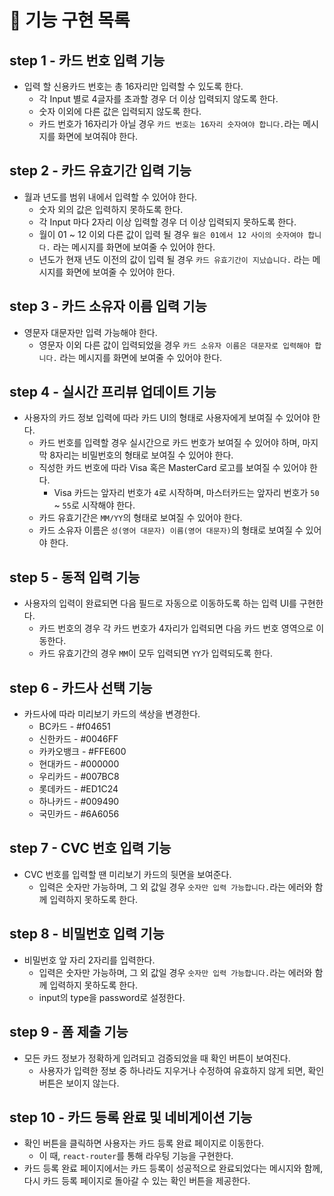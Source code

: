 # 🎯 기능 구현 목록

## step 1 - 카드 번호 입력 기능

- 입력 할 신용카드 번호는 총 16자리만 입력할 수 있도록 한다.
  - 각 Input 별로 4글자를 초과할 경우 더 이상 입력되지 않도록 한다.
  - 숫자 이외에 다른 값은 입력되지 않도록 한다.
  - 카드 번호가 16자리가 아닐 경우 `카드 번호는 16자리 숫자여야 합니다.`라는 메시지를 화면에 보여줘야 한다.

## step 2 - 카드 유효기간 입력 기능

- 월과 년도를 범위 내에서 입력할 수 있어야 한다.
  - 숫자 외의 값은 입력하지 못하도록 한다.
  - 각 Input 마다 2자리 이상 입력할 경우 더 이상 입력되지 못하도록 한다.
  - 월이 01 ~ 12 이외 다른 값이 입력 될 경우 `월은 01에서 12 사이의 숫자여야 합니다.` 라는 메시지를 화면에 보여줄 수 있어야 한다.
  - 년도가 현재 년도 이전의 값이 입력 될 경우 `카드 유효기간이 지났습니다.` 라는 메시지를 화면에 보여줄 수 있어야 한다.

## step 3 - 카드 소유자 이름 입력 기능

- 영문자 대문자만 입력 가능해야 한다.
  - 영문자 이외 다른 값이 입력되었을 경우 `카드 소유자 이름은 대문자로 입력해야 합니다.` 라는 메시지를 화면에 보여줄 수 있어야 한다.

## step 4 - 실시간 프리뷰 업데이트 기능

- 사용자의 카드 정보 입력에 따라 카드 UI의 형태로 사용자에게 보여질 수 있어야 한다.
  - 카드 번호를 입력할 경우 실시간으로 카드 번호가 보여질 수 있어야 하며, 마지막 8자리는 비밀번호의 형태로 보여질 수 있어야 한다.
  - 직성한 카드 번호에 따라 Visa 혹은 MasterCard 로고를 보여질 수 있어야 한다.
    - Visa 카드는 앞자리 번호가 `4`로 시작하며, 마스터카드는 앞자리 번호가 `50` ~ `55`로 시작해야 한다.
  - 카드 유효기간은 `MM/YY`의 형태로 보여질 수 있어야 한다.
  - 카드 소유자 이름은 `성(영어 대문자) 이름(영어 대문자)`의 형태로 보여질 수 있어야 한다.

## step 5 - 동적 입력 기능

- 사용자의 입력이 완료되면 다음 필드로 자동으로 이동하도록 하는 입력 UI를 구현한다.
  - 카드 번호의 경우 각 카드 번호가 4자리가 입력되면 다음 카드 번호 영역으로 이동한다.
  - 카드 유효기간의 경우 `MM`이 모두 입력되면 `YY`가 입력되도록 한다.

## step 6 - 카드사 선택 기능

- 카드사에 따라 미리보기 카드의 색상을 변경한다.
  - BC카드 - #f04651
  - 신한카드 - #0046FF
  - 카카오뱅크 - #FFE600
  - 현대카드 - #000000
  - 우리카드 - #007BC8
  - 롯데카드 - #ED1C24
  - 하나카드 - #009490
  - 국민카드 - #6A6056

## step 7 - CVC 번호 입력 기능

- CVC 번호를 입력할 땐 미리보기 카드의 뒷면을 보여준다.
  - 입력은 숫자만 가능하며, 그 외 값일 경우 `숫자만 입력 가능합니다.`라는 에러와 함께 입력하지 못하도록 한다.

## step 8 - 비밀번호 입력 기능

- 비밀번호 앞 자리 2자리를 입력한다.
  - 입력은 숫자만 가능하며, 그 외 값일 경우 `숫자만 입력 가능합니다.`라는 에러와 함께 입력하지 못하도록 한다.
  - input의 type을 password로 설정한다.

## step 9 - 폼 제출 기능

- 모든 카드 정보가 정확하게 입려되고 검증되었을 때 확인 버튼이 보여진다.
  - 사용자가 입력한 정보 중 하나라도 지우거나 수정하여 유효하지 않게 되면, 확인 버튼은 보이지 않는다.

## step 10 - 카드 등록 완료 및 네비게이션 기능

- 확인 버튼을 클릭하면 사용자는 카드 등록 완료 페이지로 이동한다.
  - 이 때, `react-router`를 통해 라우팅 기능을 구현한다.
- 카드 등록 완료 페이지에서는 카드 등록이 성공적으로 완료되었다는 메시지와 함께, 다시 카드 등록 페이지로 돌아갈 수 있는 확인 버튼을 제공한다.
